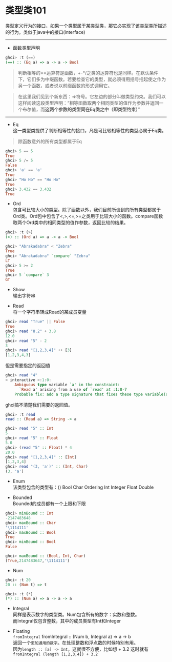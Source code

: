 # 类型类101
类型定义行为的接口，如果一个类型属于某类型类，那它必实现了该类型类所描述的行为。类似于java中的接口(interface)  

---
- 函数类型声明
```hs
ghci> :t (==)   
(==) :: (Eq a) => a -> a -> Bool
```
> 判断相等的==运算符是函数，+-*/之类的运算符也是同样。在默认条件下，它们多为中缀函数。若要检查它的类型，就必须得用括号括起使之作为另一个函数，或者说以前缀函数的形式调用它。  

> 在这里我们见到个新东西：=>符号。它左边的部分叫做类型约束。我们可以这样阅读这段类型声明：“相等函数取两个相同类型的值作为参数并返回一个布尔值，而**这两个参数的类型同在Eq类之中（即类型约束）**”
---
- Eq  
这一类型类提供了判断相等性的接口，凡是可比较相等性的类型必属于Eq类。
> 除函数意外的所有类型都属于Eq
```hs
ghci> 5 == 5    
True    
ghci> 5 /= 5    
False    
ghci> 'a' == 'a'    
True    
ghci> "Ho Ho" == "Ho Ho"    
True    
ghci> 3.432 == 3.432    
True
```
- Ord  
包含可比较大小的类型。除了函数以外，我们目前所谈到的所有类型都属于Ord类。Ord包中包含了<,>,<=,>=之类用于比较大小的函数。compare函数取两个Ord类中的相同类型的值作参数，返回比较的结果。
```hs
ghci> :t (>)   
(>) :: (Ord a) => a -> a -> Bool

ghci> "Abrakadabra" < "Zebra"   
True   
ghci> "Abrakadabra" `compare` "Zebra"   
LT   
ghci> 5 >= 2   
True   
ghci> 5 `compare` 3   
GT
```
- Show  
输出字符串

- Read  
将一个字符串转成Read的某成员变量
```hs
ghci> read "True" || False   
True   
ghci> read "8.2" + 3.8   
12.0   
ghci> read "5" - 2   
3   
ghci> read "[1,2,3,4]" ++ [3]   
[1,2,3,4,3]
```
但是需要指定的返回值
```hs
ghci> read "4"   
< interactive >:1:0:   
    Ambiguous type variable `a' in the constraint:   
      `Read a' arising from a use of `read' at :1:0-7   
    Probable fix: add a type signature that fixes these type variable(s)
```
ghci搞不清楚我们需要的返回值。
```hs
ghci> :t read   
read :: (Read a) => String -> a

ghci> read "5" :: Int   
5   
ghci> read "5" :: Float   
5.0   
ghci> (read "5" :: Float) * 4   
20.0   
ghci> read "[1,2,3,4]" :: [Int]   
[1,2,3,4]   
ghci> read "(3, 'a')" :: (Int, Char)   
(3, 'a')
```

- Enum  
该类型包含的类型有：() Bool Char Ordering Int Integer Float Double

- Bounded  
Bounded的成员都有一个上限和下限  
```hs
ghci> minBound :: Int   
-2147483648   
ghci> maxBound :: Char   
'\1114111'   
ghci> maxBound :: Bool   
True   
ghci> minBound :: Bool   
False

ghci> maxBound :: (Bool, Int, Char)   
(True,2147483647,'\1114111')
```

- Num  
```hs
ghci> :t 20   
20 :: (Num t) => t

ghci> :t (*)   
(*) :: (Num a) => a -> a -> a
```

- Integral  
同样是表示数字的类型类。Num包含所有的数字：实数和整数。  
而Integral仅包含整数，其中的成员类型有Int和Integer

- Floating  
`fromIntegral` 
fromIntegral :: (Num b, Integral a) => a -> b  
返回一个`更加通用的数字`。在处理整数和浮点数的时候特别有用。  
因为`length :: [a] -> Int`，这就很不方便，比如想 + 3.2
这时就有 `fromIntegral (length [1,2,3,4]) + 3.2`